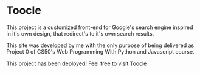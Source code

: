 # Toocle

This project is a customized front-end for Google's search engine inspired in it's own design, that redirect's to it's own search results.

This site was developed by me with the only purpose of being delivered as Project 0 of CS50's Web Programming With Python and Javascript course.

This project has been deployed! Feel free to visit [Toocle](https://fedetoc.github.io/Toocle/)
